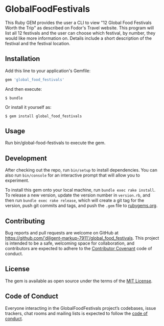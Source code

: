 # GlobalFoodFestivals

This Ruby GEM provides the user a CLI to view "12 Global Food Festivals Worth the Trip" as  described on Fodor's Travel website. This program will list all 12 festivals and the user can choose which festival, by number, they would like more information on. Details include a short description of the festival and the festival location.

## Installation

Add this line to your application's Gemfile:

```ruby
gem 'global_food_festivals'
```

And then execute:

    $ bundle

Or install it yourself as:

    $ gem install global_food_festivals

## Usage

Run bin/global-food-festivals to execute the gem.

## Development

After checking out the repo, run `bin/setup` to install dependencies. You can also run `bin/console` for an interactive prompt that will allow you to experiment.

To install this gem onto your local machine, run `bundle exec rake install`. To release a new version, update the version number in `version.rb`, and then run `bundle exec rake release`, which will create a git tag for the version, push git commits and tags, and push the `.gem` file to [rubygems.org](https://rubygems.org).

## Contributing

Bug reports and pull requests are welcome on GitHub at https://github.com/'diligent-markup-7911'/global_food_festivals. This project is intended to be a safe, welcoming space for collaboration, and contributors are expected to adhere to the [Contributor Covenant](http://contributor-covenant.org) code of conduct.

## License

The gem is available as open source under the terms of the [MIT License](https://opensource.org/licenses/MIT).

## Code of Conduct

Everyone interacting in the GlobalFoodFestivals project’s codebases, issue trackers, chat rooms and mailing lists is expected to follow the [code of conduct](https://github.com/'diligent-markup-7911'/global_food_festivals/blob/master/CODE_OF_CONDUCT.md).
